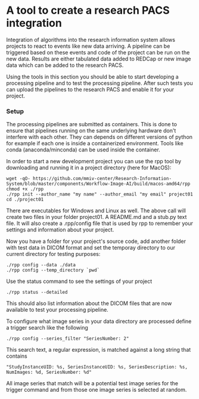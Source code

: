 # A tool to create a research PACS integration
    
Integration of algorithms into the research information system allows projects to react to events like new data arriving. A pipeline can be triggered based on these events and code of the project can be run on the new data. Results are either tabulated data added to REDCap or new image data which can be added to the research PACS.

Using the tools in this section you should be able to start developing a processing pipeline and to test the processing pipeline. After such tests you can upload the pipelines to the research PACS and enable it for your project.

### Setup

The processing pipelines are submitted as containers. This is done to ensure that pipelines running on the same underlying hardware don't interfere with each other. They can depends on different versions of python for example if each one is inside a containerized environment. Tools like conda (anaconda/minconda) can be used inside the container.

In order to start a new development project you can use the rpp tool by downloading and running it in a project directory (here for MacOS):
```
wget -qO- https://github.com/mmiv-center/Research-Information-System/blob/master/components/Workflow-Image-AI/build/macos-amd64/rpp
chmod +x ./rpp
./rpp init --author_name "my name" --author_email "my email" project01
cd ./project01
```

There are executables for Windows and Linux as well. The above call will create two files in your folder project01. A README.md and a stub.py text file. It will also create a .rpp/config file that is used by rpp to remember your settings and information about your project.

Now you have a folder for your project's source code, add another folder with test data in DICOM format and set the temporay directory to our current directory for testing purposes:
```
./rpp config --data ./data
./rpp config --temp_directory `pwd`
```
Use the status command to see the settings of your project
```
./rpp status --detailed
```
This should also list information about the DICOM files that are now available to test your processing pipeline.

To configure what image series in your data directory are processed define a trigger search like the following
```
./rpp config --series_filter "SeriesNumber: 2"
```
This search text, a regular expression, is matched against a long string that contains
```{json}
"StudyInstanceUID: %s, SeriesInstanceUID: %s, SeriesDescription: %s, NumImages: %d, SeriesNumber: %d"
```
All image series that match will be a potential test image series for the trigger command and from those one image series is selected at random.
